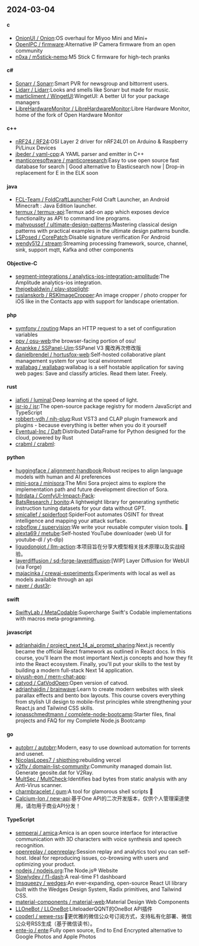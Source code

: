 ## 2024-03-04
#### c
* [OnionUI / Onion](https://github.com/OnionUI/Onion):OS overhaul for Miyoo Mini and Mini+
* [OpenIPC / firmware](https://github.com/OpenIPC/firmware):Alternative IP Camera firmware from an open community
* [n0xa / m5stick-nemo](https://github.com/n0xa/m5stick-nemo):M5 Stick C firmware for high-tech pranks
#### c#
* [Sonarr / Sonarr](https://github.com/Sonarr/Sonarr):Smart PVR for newsgroup and bittorrent users.
* [Lidarr / Lidarr](https://github.com/Lidarr/Lidarr):Looks and smells like Sonarr but made for music.
* [marticliment / WingetUI](https://github.com/marticliment/WingetUI):WingetUI: A better UI for your package managers
* [LibreHardwareMonitor / LibreHardwareMonitor](https://github.com/LibreHardwareMonitor/LibreHardwareMonitor):Libre Hardware Monitor, home of the fork of Open Hardware Monitor
#### c++
* [nRF24 / RF24](https://github.com/nRF24/RF24):OSI Layer 2 driver for nRF24L01 on Arduino & Raspberry Pi/Linux Devices
* [jbeder / yaml-cpp](https://github.com/jbeder/yaml-cpp):A YAML parser and emitter in C++
* [manticoresoftware / manticoresearch](https://github.com/manticoresoftware/manticoresearch):Easy to use open source fast database for search | Good alternative to Elasticsearch now | Drop-in replacement for E in the ELK soon
#### java
* [FCL-Team / FoldCraftLauncher](https://github.com/FCL-Team/FoldCraftLauncher):Fold Craft Launcher, an Android Minecraft : Java Edition launcher.
* [termux / termux-api](https://github.com/termux/termux-api):Termux add-on app which exposes device functionality as API to command line programs.
* [mahyoussef / ultimate-design-patterns](https://github.com/mahyoussef/ultimate-design-patterns):Mastering classical design patterns with practical examples in the ultimate design patterns bundle.
* [LSPosed / CorePatch](https://github.com/LSPosed/CorePatch):Disable signature verification For Android
* [wendy512 / stream](https://github.com/wendy512/stream):Streaming processing framework, source, channel, sink, support mqtt, Kafka and other components
#### Objective-C
* [segment-integrations / analytics-ios-integration-amplitude](https://github.com/segment-integrations/analytics-ios-integration-amplitude):The Amplitude analytics-ios integration.
* [thejoebaldwin / play-stoplight](https://github.com/thejoebaldwin/play-stoplight):
* [ruslanskorb / RSKImageCropper](https://github.com/ruslanskorb/RSKImageCropper):An image cropper / photo cropper for iOS like in the Contacts app with support for landscape orientation.
#### php
* [symfony / routing](https://github.com/symfony/routing):Maps an HTTP request to a set of configuration variables
* [ppy / osu-web](https://github.com/ppy/osu-web):the browser-facing portion of osu!
* [Anankke / SSPanel-Uim](https://github.com/Anankke/SSPanel-Uim):SSPanel V3 魔改再次修改版
* [danielbrendel / hortusfox-web](https://github.com/danielbrendel/hortusfox-web):Self-hosted collaborative plant management system for your local environment
* [wallabag / wallabag](https://github.com/wallabag/wallabag):wallabag is a self hostable application for saving web pages: Save and classify articles. Read them later. Freely.
#### rust
* [jafioti / luminal](https://github.com/jafioti/luminal):Deep learning at the speed of light.
* [jsr-io / jsr](https://github.com/jsr-io/jsr):The open-source package registry for modern JavaScript and TypeScript
* [robbert-vdh / nih-plug](https://github.com/robbert-vdh/nih-plug):Rust VST3 and CLAP plugin framework and plugins - because everything is better when you do it yourself
* [Eventual-Inc / Daft](https://github.com/Eventual-Inc/Daft):Distributed DataFrame for Python designed for the cloud, powered by Rust
* [crabml / crabml](https://github.com/crabml/crabml):
#### python
* [huggingface / alignment-handbook](https://github.com/huggingface/alignment-handbook):Robust recipes to align language models with human and AI preferences
* [mini-sora / minisora](https://github.com/mini-sora/minisora):The Mini Sora project aims to explore the implementation path and future development direction of Sora.
* [ltdrdata / ComfyUI-Impact-Pack](https://github.com/ltdrdata/ComfyUI-Impact-Pack):
* [BatsResearch / bonito](https://github.com/BatsResearch/bonito):A lightweight library for generating synthetic instruction tuning datasets for your data without GPT.
* [smicallef / spiderfoot](https://github.com/smicallef/spiderfoot):SpiderFoot automates OSINT for threat intelligence and mapping your attack surface.
* [roboflow / supervision](https://github.com/roboflow/supervision):We write your reusable computer vision tools. 💜
* [alexta69 / metube](https://github.com/alexta69/metube):Self-hosted YouTube downloader (web UI for youtube-dl / yt-dlp)
* [liguodongiot / llm-action](https://github.com/liguodongiot/llm-action):本项目旨在分享大模型相关技术原理以及实战经验。
* [layerdiffusion / sd-forge-layerdiffusion](https://github.com/layerdiffusion/sd-forge-layerdiffusion):[WIP] Layer Diffusion for WebUI (via Forge)
* [majacinka / crewai-experiments](https://github.com/majacinka/crewai-experiments):Experiments with local as well as models available through an api
* [naver / dust3r](https://github.com/naver/dust3r):
#### swift
* [SwiftyLab / MetaCodable](https://github.com/SwiftyLab/MetaCodable):Supercharge Swift's Codable implementations with macros meta-programming.
#### javascript
* [adrianhajdin / project_next_14_ai_prompt_sharing](https://github.com/adrianhajdin/project_next_14_ai_prompt_sharing):Next.js recently became the official React framework as outlined in React docs. In this course, you'll learn the most important Next.js concepts and how they fit into the React ecosystem. Finally, you'll put your skills to the test by building a modern full-stack Next 14 application.
* [piyush-eon / mern-chat-app](https://github.com/piyush-eon/mern-chat-app):
* [catvod / CatVodOpen](https://github.com/catvod/CatVodOpen):Open version of catvod.
* [adrianhajdin / brainwave](https://github.com/adrianhajdin/brainwave):Learn to create modern websites with sleek parallax effects and bento box layouts. This course covers everything from stylish UI design to mobile-first principles while strengthening your React.js and Tailwind CSS skills.
* [jonasschmedtmann / complete-node-bootcamp](https://github.com/jonasschmedtmann/complete-node-bootcamp):Starter files, final projects and FAQ for my Complete Node.js Bootcamp
#### go
* [autobrr / autobrr](https://github.com/autobrr/autobrr):Modern, easy to use download automation for torrents and usenet.
* [NicolasLopes7 / shipthing](https://github.com/NicolasLopes7/shipthing):rebuilding vercel
* [v2fly / domain-list-community](https://github.com/v2fly/domain-list-community):Community managed domain list. Generate geosite.dat for V2Ray.
* [MultSec / MultCheck](https://github.com/MultSec/MultCheck):Identifies bad bytes from static analysis with any Anti-Virus scanner.
* [charmbracelet / gum](https://github.com/charmbracelet/gum):A tool for glamorous shell scripts 🎀
* [Calcium-Ion / new-api](https://github.com/Calcium-Ion/new-api):基于One API的二次开发版本，仅供个人管理渠道使用，请勿用于商业API分发！
#### TypeScript
* [semperai / amica](https://github.com/semperai/amica):Amica is an open source interface for interactive communication with 3D characters with voice synthesis and speech recognition.
* [openreplay / openreplay](https://github.com/openreplay/openreplay):Session replay and analytics tool you can self-host. Ideal for reproducing issues, co-browsing with users and optimizing your product.
* [nodejs / nodejs.org](https://github.com/nodejs/nodejs.org):The Node.js® Website
* [Slowlydev / f1-dash](https://github.com/Slowlydev/f1-dash):A real-time F1 dashboard
* [lmsqueezy / wedges](https://github.com/lmsqueezy/wedges):An ever-expanding, open-source React UI library built with the Wedges Design System, Radix primitives, and Tailwind CSS.
* [material-components / material-web](https://github.com/material-components/material-web):Material Design Web Components
* [LLOneBot / LLOneBot](https://github.com/LLOneBot/LLOneBot):LiteloaderQQNT的OneBot API插件
* [cooderl / wewe-rss](https://github.com/cooderl/wewe-rss):🤗更优雅的微信公众号订阅方式，支持私有化部署、微信公众号RSS生成（基于微信读书）。
* [ente-io / ente](https://github.com/ente-io/ente):Fully open source, End to End Encrypted alternative to Google Photos and Apple Photos
